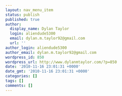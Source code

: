```yaml
---
layout: nav_menu_item
status: publish
published: true
author:
  display_name: Dylan Taylor
  login: aliendude5300
  email: dylan.m.taylor92@gmail.com
  url: ''
author_login: aliendude5300
author_email: dylan.m.taylor92@gmail.com
wordpress_id: 850
wordpress_url: http://www.dylanmtaylor.com/?p=850
date: '2010-11-16 23:01:31 +0000'
date_gmt: '2010-11-16 23:01:31 +0000'
categories: []
tags: []
comments: []
---
```


